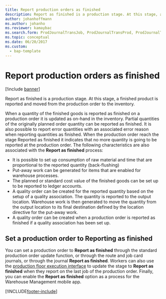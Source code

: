 ```yaml
---
title: Report production orders as finished
description: Report as finished is a production stage. At this stage, a finished product is reported and moved from the production order to the inventory.
author: johanhoffmann
ms.author: johanho
ms.reviewer: kamaybac
ms.search.form: ProdJournalTransJob, ProdJournalTransProd, ProdJournalTransRoute, ProdParmReportFinished, ProdRouteOprOverview
ms.topic: conceptual
ms.date: 06/20/2017
ms.custom: 
  - bap-template
---
```


# Report production orders as finished

[!include [banner](../includes/banner.md)]

Report as finished is a production stage. At this stage, a finished product is reported and moved from the production order to the inventory.

When a quantity of the finished goods is reported as finished on a production order it is updated as on-hand in the inventory. Partial quantities of the originally planned order quantity can be reported as finished. It is also possible to report error quantities with an associated error reason when reporting quantities as finished. When the production order reach the stage Reported as finished it indicates that no more quantity is going to be reported at the production  order.
The following characteristics are also associated with the **Report as finished** process:

- It is possible to set up consumption of raw material and time that are proportional to the reported quantity (back-flushing)
- Put-away work can be generated for items that are enabled for warehouse processes.
- The planned or standard cost value of the finished goods can be set up to be reported to ledger accounts.
- A quality order can be created for the reported quantity based on the setup of a quality association. The quantity is reported to the output location. Warehouse work is then generated to move the quantity from the output location to its final destination defined by the location directive for the put-away work.
- A quality order can be created when a production order is reported as finished if a quality association has been set up.

## Set a production order to Reporting as finished

You can set a production order to **Report as finished** through the standard production order update function, or through the route and job card journals, or through the journal **Report as finished**. Workers can also use the [production floor execution interface](production-floor-execution-use.md) to update the stage to **Report as finished** when they report on the last job of the production order. Finally, you can enable the **Report as finished** option as a process for the Warehouse Management mobile app.  

[!INCLUDE[footer-include](../../includes/footer-banner.md)]
